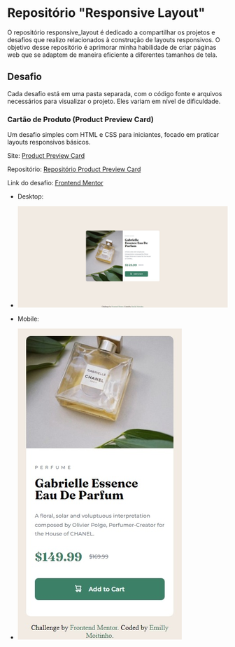 # Repositório "Responsive Layout"
O repositório responsive_layout é dedicado a compartilhar os projetos e desafios que realizo relacionados à construção de layouts responsivos. O objetivo desse repositório é aprimorar minha habilidade de criar páginas web que se adaptem de maneira eficiente a diferentes tamanhos de tela.

## Desafio
Cada desafio está em uma pasta separada, com o código fonte e arquivos necessários para visualizar o projeto. Eles variam em nível de dificuldade.

### Cartão de Produto (Product Preview Card) 
Um desafio simples com HTML e CSS para iniciantes, focado em praticar layouts responsivos básicos.

Site: [Product Preview Card](https://emillymoitinho.github.io/responsive_layouts/product-preview-card-component-main/)

Repositório: [Repositório Product Preview Card](https://github.com/emillymoitinho/responsive_layouts/tree/main/product-preview-card-component-main)

Link do desafio: [Frontend Mentor](https://www.frontendmentor.io/solutions/card-perfume-s3L2mvOfS0)

- Desktop:
- ![print desktop](product-preview-card-component-main/images/print-desktop.jpeg)
  
- Mobile:
- ![print mobile](product-preview-card-component-main/images/print-mobile.jpeg)
